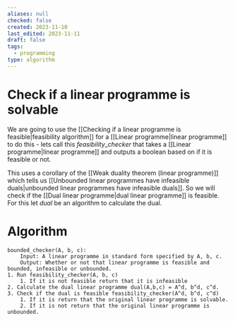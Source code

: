 ```yaml
---
aliases: null
checked: false
created: 2023-11-10
last_edited: 2023-11-11
draft: false
tags:
  - programming
type: algorithm
---
```

# Check if a linear programme is solvable

We are going to use the [[Checking if a linear programme is feasible|feasibility algorithm]] for a [[Linear programme|linear programme]] to do this - lets call this $feasibility\_checker$ that takes a [[Linear programme|linear programme]] and outputs a boolean based on if it is feasible or not.

This uses a corollary of the [[Weak duality theorem (linear programme)]] which tells us [[Unbounded linear programmes have infeasible duals|unbounded linear programmes have infeasible duals]]. So we will check if the [[Dual linear programme|dual linear programme]] is feasible. For this let $dual$ be an algorithm to calculate the dual.

# Algorithm

```psuedocode
bounded_checker(A, b, c):
	Input: A linear programme in standard form specified by A, b, c.
	Output: Whether or not that linear programme is feasible and bounded, infeasible or unbounded.
1. Run feasibility_checker(A, b, c)
	1. If it is not feasible return that it is infeasible
2. Calculate the dual linear programme dual(A,b,c) = A^d, b^d, c^d.
3. Check if the dual is feasible feasibility_checker(A^d, b^d, c^d)
	1. If it is return that the original linear programme is solvable.
	2. If it is not return that the original linear programme is unbounded.
```
